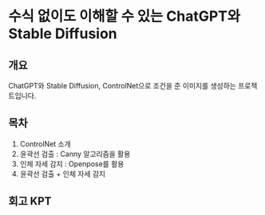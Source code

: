 # 수식 없이도 이해할 수 있는 ChatGPT와 Stable Diffusion
## 개요
ChatGPT와 Stable Diffusion, ControlNet으로 조건을 준 이미지를 생성하는 프로젝트입니다.

## 목차
1. ControlNet 소개
2. 윤곽선 검출 : Canny 알고리즘을 활용
3. 인체 자세 감지 : Openpose를 활용
4. 윤곽선 검출 + 인체 자세 감지

## 회고 KPT
